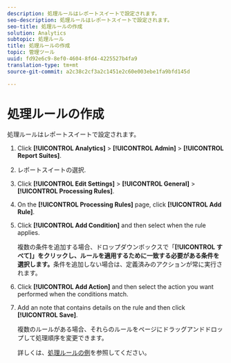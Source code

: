 ```yaml
---
description: 処理ルールはレポートスイートで設定されます。
seo-description: 処理ルールはレポートスイートで設定されます。
seo-title: 処理ルールの作成
solution: Analytics
subtopic: 処理ルール
title: 処理ルールの作成
topic: 管理ツール
uuid: fd92e6c9-8ef0-4604-8fd4-4225527b4fa9
translation-type: tm+mt
source-git-commit: a2c38c2cf3a2c1451e2c60e003ebe1fa9bfd145d

---
```



# 処理ルールの作成

処理ルールはレポートスイートで設定されます。

1. Click **[!UICONTROL Analytics]** &gt; **[!UICONTROL Admin]** &gt; **[!UICONTROL Report Suites]**.
1. レポートスイートの選択.
1. Click **[!UICONTROL Edit Settings]** &gt; **[!UICONTROL General]** &gt; **[!UICONTROL Processing Rules]**.
1. On the **[!UICONTROL Processing Rules]** page, click **[!UICONTROL Add Rule]**.
1. Click **[!UICONTROL Add Condition]** and then select when the rule applies.

   複数の条件を追加する場合、ドロップダウンボックスで「**[!UICONTROL すべて]」をクリックし、ルールを適用するために一致する必要がある条件を選択します。**&#x200B;条件を追加しない場合は、定義済みのアクションが常に実行されます。

1. Click **[!UICONTROL Add Action]** and then select the action you want performed when the conditions match.
1. Add an note that contains details on the rule and then click **[!UICONTROL Save]**.

   複数のルールがある場合、それらのルールをページにドラッグアンドドロップして処理順序を変更できます。

   詳しくは、[処理ルールの例](/help/admin/admin/c-processing-rules/processing-rules-examples/processing-rules-examples.md)を参照してください。

